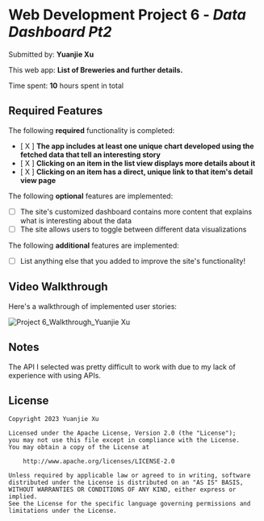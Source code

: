 # Web Development Project 6 - *Data Dashboard Pt2*

Submitted by: **Yuanjie Xu**

This web app: **List of Breweries and further details.**

Time spent: **10** hours spent in total

## Required Features

The following **required** functionality is completed:

- [ X ] **The app includes at least one unique chart developed using the fetched data that tell an interesting story**
- [ X ] **Clicking on an item in the list view displays more details about it**
- [ X ] **Clicking on an item has a direct, unique link to that item's detail view page**


The following **optional** features are implemented:

- [ ] The site's customized dashboard contains more content that explains what is interesting about the data
- [ ] The site allows users to toggle between different data visualizations

The following **additional** features are implemented:

* [ ] List anything else that you added to improve the site's functionality!

## Video Walkthrough

Here's a walkthrough of implemented user stories:

<img src='https://imgur.com/a/0TXJ1UZ.gif' title='Project 6_Walkthrough_Yuanjie Xu' width='' alt='Project 6_Walkthrough_Yuanjie Xu' />

## Notes

The API I selected was pretty difficult to work with due to my lack of experience with using APIs.

## License

    Copyright 2023 Yuanjie Xu

    Licensed under the Apache License, Version 2.0 (the "License");
    you may not use this file except in compliance with the License.
    You may obtain a copy of the License at

        http://www.apache.org/licenses/LICENSE-2.0

    Unless required by applicable law or agreed to in writing, software
    distributed under the License is distributed on an "AS IS" BASIS,
    WITHOUT WARRANTIES OR CONDITIONS OF ANY KIND, either express or implied.
    See the License for the specific language governing permissions and
    limitations under the License.